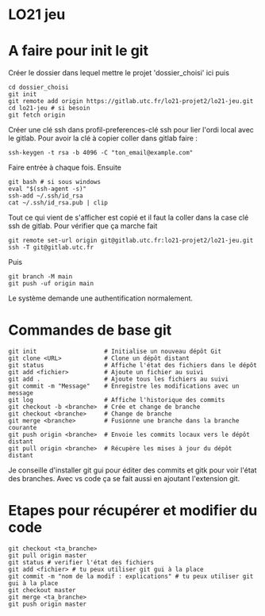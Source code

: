 # LO21 jeu


# A faire pour init le git 

Créer le dossier dans lequel mettre le projet 'dossier_choisi' ici puis

```
cd dossier_choisi
git init
git remote add origin https://gitlab.utc.fr/lo21-projet2/lo21-jeu.git
cd lo21-jeu # si besoin
git fetch origin

```
Créer une clé ssh dans profil-preferences-clé ssh pour lier l'ordi local avec le gitlab.
Pour avoir la clé à copier coller dans gitlab faire : 

```
ssh-keygen -t rsa -b 4096 -C "ton_email@example.com"
```

Faire entrée à chaque fois.
Ensuite

```
git bash # si sous windows
eval "$(ssh-agent -s)"
ssh-add ~/.ssh/id_rsa 
cat ~/.ssh/id_rsa.pub | clip
```

Tout ce qui vient de s'afficher est copié et il faut la coller dans la case clé ssh de gitlab.
Pour vérifier que ça marche fait

```
git remote set-url origin git@gitlab.utc.fr:lo21-projet2/lo21-jeu.git
ssh -T git@gitlab.utc.fr
```
Puis 

```
git branch -M main
git push -uf origin main
```
Le système demande une authentification normalement.


# Commandes de base git

```
git init                   # Initialise un nouveau dépôt Git
git clone <URL>            # Clone un dépôt distant
git status                 # Affiche l'état des fichiers dans le dépôt
git add <fichier>          # Ajoute un fichier au suivi
git add .                  # Ajoute tous les fichiers au suivi
git commit -m "Message"    # Enregistre les modifications avec un message
git log                    # Affiche l'historique des commits
git checkout -b <branche>  # Crée et change de branche
git checkout <branche>     # Change de branche
git merge <branche>        # Fusionne une branche dans la branche courante
git push origin <branche>  # Envoie les commits locaux vers le dépôt distant
git pull origin <branche>  # Récupère les mises à jour du dépôt distant
```

Je conseille d'installer git gui pour éditer des commits et gitk pour voir l'état des branches.
Avec vs code ça se fait aussi en ajoutant l'extension git.

# Etapes pour récupérer et modifier du code

```
git checkout <ta_branche>
git pull origin master
git status # verifier l'état des fichiers
git add <fichier> # tu peux utiliser git gui à la place
git commit -m "nom de la modif : explications" # tu peux utiliser git gui à la place
git checkout master
git merge <ta_branche>
git push origin master
```
